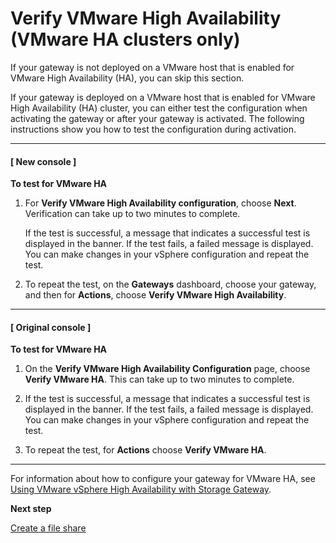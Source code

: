 # Verify VMware High Availability \(VMware HA clusters only\)<a name="verify-ha"></a>

If your gateway is not deployed on a VMware host that is enabled for VMware High Availability \(HA\), you can skip this section\.

If your gateway is deployed on a VMware host that is enabled for VMware High Availability \(HA\) cluster, you can either test the configuration when activating the gateway or after your gateway is activated\. The following instructions show you how to test the configuration during activation\.

------
#### [ New console ]

**To test for VMware HA**

1. For **Verify VMware High Availability configuration**, choose **Next**\. Verification can take up to two minutes to complete\.

   If the test is successful, a message that indicates a successful test is displayed in the banner\. If the test fails, a failed message is displayed\. You can make changes in your vSphere configuration and repeat the test\.

1. To repeat the test, on the **Gateways** dashboard, choose your gateway, and then for **Actions**, choose **Verify VMware High Availability**\.

------
#### [ Original console ]

**To test for VMware HA**

1. On the **Verify VMware High Availability Configuration** page, choose **Verify VMware HA**\. This can take up to two minutes to complete\.

1. If the test is successful, a message that indicates a successful test is displayed in the banner\. If the test fails, a failed message is displayed\. You can make changes in your vSphere configuration and repeat the test\.

1. To repeat the test, for **Actions** choose **Verify VMware HA**\.

------

For information about how to configure your gateway for VMware HA, see [Using VMware vSphere High Availability with Storage Gateway](Performance.md#vmware-ha)\.

**Next step**

[Create a file share](GettingStartedCreateFileShare.md)